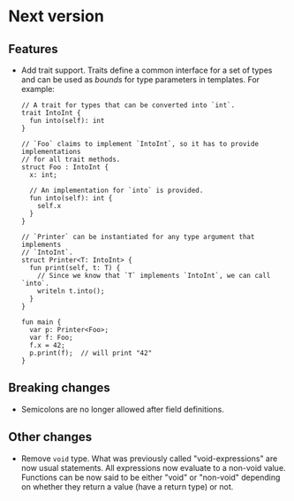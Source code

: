 # Next version

## Features

- Add trait support. Traits define a common interface for a set of types and can
  be used as _bounds_ for type parameters in templates. For example:
  ```
  // A trait for types that can be converted into `int`.
  trait IntoInt {
    fun into(self): int
  }
  
  // `Foo` claims to implement `IntoInt`, so it has to provide implementations
  // for all trait methods.
  struct Foo : IntoInt {
    x: int;
  
    // An implementation for `into` is provided.
    fun into(self): int {
      self.x
    }
  }
  
  // `Printer` can be instantiated for any type argument that implements
  // `IntoInt`.
  struct Printer<T: IntoInt> {
    fun print(self, t: T) {
      // Since we know that `T` implements `IntoInt`, we can call `into`.
      writeln t.into();
    }
  }
  
  fun main {
    var p: Printer<Foo>;
    var f: Foo;
    f.x = 42;
    p.print(f);  // will print "42"
  }
  ```
  
## Breaking changes

- Semicolons are no longer allowed after field definitions.

## Other changes

- Remove `void` type. What was previously called "void-expressions" are now usual
  statements. All expressions now evaluate to a non-void value. Functions can be
  now said to be either "void" or "non-void" depending on whether they return a
  value (have a return type) or not.
